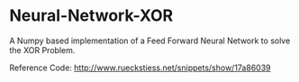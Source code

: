 # Neural-Network-XOR
A Numpy based implementation of a Feed Forward Neural Network to solve the XOR Problem.

Reference Code:
http://www.rueckstiess.net/snippets/show/17a86039
